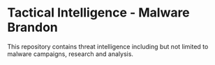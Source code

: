 # Tactical Intelligence - Malware Brandon

This repository contains threat intelligence including but not limited to malware campaigns, research and analysis.
